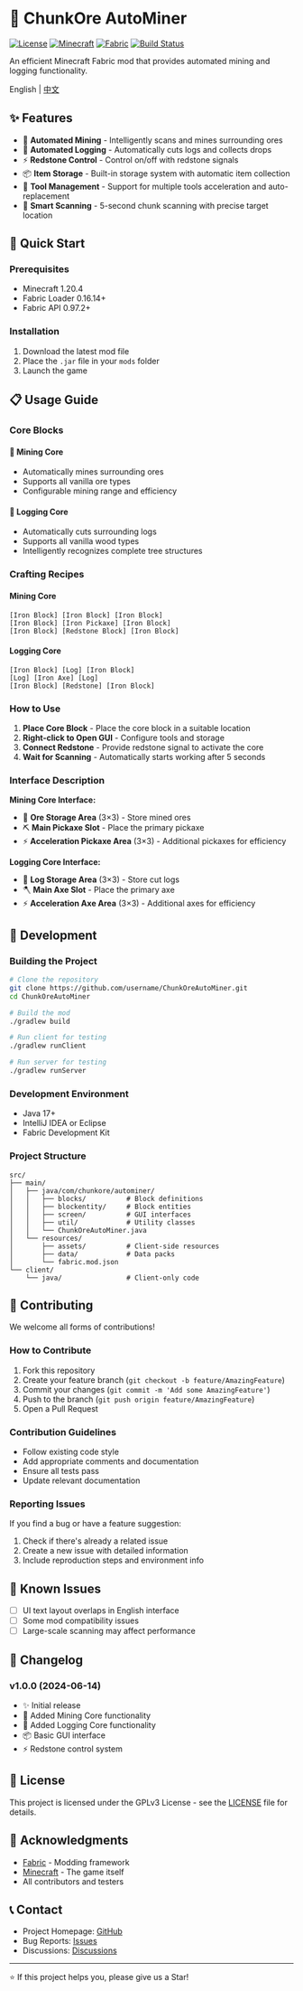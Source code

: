 # 📖 ChunkOre AutoMiner

[![License](https://img.shields.io/badge/License-GPLv3-blue.svg)](LICENSE)
[![Minecraft](https://img.shields.io/badge/Minecraft-1.20.4-green.svg)](https://minecraft.net/)
[![Fabric](https://img.shields.io/badge/Fabric-0.97.2-orange.svg)](https://fabricmc.net/)
[![Build Status](https://github.com/username/ChunkOreAutoMiner/workflows/build/badge.svg)](https://github.com/username/ChunkOreAutoMiner/actions)

An efficient Minecraft Fabric mod that provides automated mining and logging functionality.

English | [中文](README_CN.md)

## ✨ Features

- 🔨 **Automated Mining** - Intelligently scans and mines surrounding ores
- 🌲 **Automated Logging** - Automatically cuts logs and collects drops
- ⚡ **Redstone Control** - Control on/off with redstone signals
- 📦 **Item Storage** - Built-in storage system with automatic item collection
- 🔧 **Tool Management** - Support for multiple tools acceleration and auto-replacement
- 🎯 **Smart Scanning** - 5-second chunk scanning with precise target location

## 🚀 Quick Start

### Prerequisites

- Minecraft 1.20.4
- Fabric Loader 0.16.14+
- Fabric API 0.97.2+

### Installation

1. Download the latest mod file
2. Place the `.jar` file in your `mods` folder
3. Launch the game

## 📋 Usage Guide

### Core Blocks

#### 🔨 Mining Core
- Automatically mines surrounding ores
- Supports all vanilla ore types
- Configurable mining range and efficiency

#### 🌲 Logging Core
- Automatically cuts surrounding logs
- Supports all vanilla wood types
- Intelligently recognizes complete tree structures

### Crafting Recipes

#### Mining Core
```
[Iron Block] [Iron Block] [Iron Block]
[Iron Block] [Iron Pickaxe] [Iron Block]
[Iron Block] [Redstone Block] [Iron Block]
```

#### Logging Core
```
[Iron Block] [Log] [Iron Block]
[Log] [Iron Axe] [Log]
[Iron Block] [Redstone] [Iron Block]
```

### How to Use

1. **Place Core Block** - Place the core block in a suitable location
2. **Right-click to Open GUI** - Configure tools and storage
3. **Connect Redstone** - Provide redstone signal to activate the core
4. **Wait for Scanning** - Automatically starts working after 5 seconds

### Interface Description

**Mining Core Interface:**
- 🎒 **Ore Storage Area** (3×3) - Store mined ores
- ⛏️ **Main Pickaxe Slot** - Place the primary pickaxe
- ⚡ **Acceleration Pickaxe Area** (3×3) - Additional pickaxes for efficiency

**Logging Core Interface:**
- 🎒 **Log Storage Area** (3×3) - Store cut logs
- 🪓 **Main Axe Slot** - Place the primary axe
- ⚡ **Acceleration Axe Area** (3×3) - Additional axes for efficiency

## 🔧 Development

### Building the Project

```bash
# Clone the repository
git clone https://github.com/username/ChunkOreAutoMiner.git
cd ChunkOreAutoMiner

# Build the mod
./gradlew build

# Run client for testing
./gradlew runClient

# Run server for testing
./gradlew runServer
```

### Development Environment

- Java 17+
- IntelliJ IDEA or Eclipse
- Fabric Development Kit

### Project Structure

```
src/
├── main/
│   ├── java/com/chunkore/autominer/
│   │   ├── blocks/          # Block definitions
│   │   ├── blockentity/     # Block entities
│   │   ├── screen/          # GUI interfaces
│   │   ├── util/            # Utility classes
│   │   └── ChunkOreAutoMiner.java
│   └── resources/
│       ├── assets/          # Client-side resources
│       ├── data/            # Data packs
│       └── fabric.mod.json
└── client/
    └── java/                # Client-only code
```

## 🤝 Contributing

We welcome all forms of contributions!

### How to Contribute

1. Fork this repository
2. Create your feature branch (`git checkout -b feature/AmazingFeature`)
3. Commit your changes (`git commit -m 'Add some AmazingFeature'`)
4. Push to the branch (`git push origin feature/AmazingFeature`)
5. Open a Pull Request

### Contribution Guidelines

- Follow existing code style
- Add appropriate comments and documentation
- Ensure all tests pass
- Update relevant documentation

### Reporting Issues

If you find a bug or have a feature suggestion:

1. Check if there's already a related issue
2. Create a new issue with detailed information
3. Include reproduction steps and environment info

## 🐛 Known Issues

- [ ] UI text layout overlaps in English interface
- [ ] Some mod compatibility issues
- [ ] Large-scale scanning may affect performance

## 📝 Changelog

### v1.0.0 (2024-06-14)
- ✨ Initial release
- 🔨 Added Mining Core functionality
- 🌲 Added Logging Core functionality
- 📦 Basic GUI interface
- ⚡ Redstone control system

## 📄 License

This project is licensed under the GPLv3 License - see the [LICENSE](LICENSE) file for details.

## 🙏 Acknowledgments

- [Fabric](https://fabricmc.net/) - Modding framework
- [Minecraft](https://minecraft.net/) - The game itself
- All contributors and testers

## 📞 Contact

- Project Homepage: [GitHub](https://github.com/username/ChunkOreAutoMiner)
- Bug Reports: [Issues](https://github.com/username/ChunkOreAutoMiner/issues)
- Discussions: [Discussions](https://github.com/username/ChunkOreAutoMiner/discussions)

---

⭐ If this project helps you, please give us a Star!